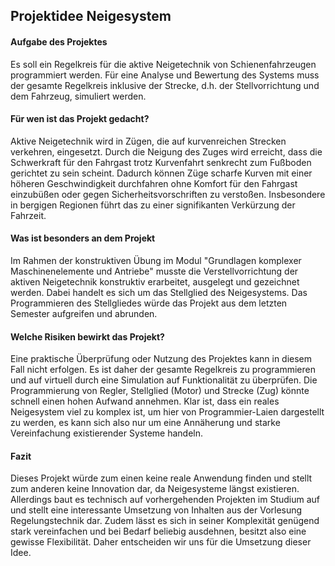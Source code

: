## **Projektidee Neigesystem**

#### **Aufgabe des Projektes** 

Es soll ein Regelkreis für die aktive Neigetechnik von Schienenfahrzeugen programmiert werden. Für eine Analyse und Bewertung des Systems muss der gesamte Regelkreis inklusive der Strecke, d.h. der Stellvorrichtung und dem Fahrzeug, simuliert werden. 

#### **Für wen ist das Projekt gedacht?** 

Aktive Neigetechnik wird in Zügen, die auf kurvenreichen Strecken verkehren, eingesetzt. Durch die Neigung des Zuges wird erreicht, dass die Schwerkraft für den Fahrgast trotz Kurvenfahrt senkrecht zum Fußboden gerichtet zu sein scheint. Dadurch können Züge scharfe Kurven mit einer höheren Geschwindigkeit durchfahren ohne Komfort für den Fahrgast einzubüßen oder gegen Sicherheitsvorschriften zu verstoßen. Insbesondere in bergigen Regionen führt das zu einer signifikanten Verkürzung der Fahrzeit.

#### **Was ist besonders an dem Projekt**

Im Rahmen der konstruktiven Übung im Modul "Grundlagen komplexer Maschinenelemente und Antriebe" musste die Verstellvorrichtung der aktiven Neigetechnik konstruktiv erarbeitet, ausgelegt und gezeichnet werden. Dabei handelt es sich um das Stellglied des Neigesystems. Das Programmieren des  Stellgliedes würde das Projekt aus dem letzten Semester aufgreifen und abrunden. 

#### **Welche Risiken bewirkt das Projekt?** 

Eine praktische Überprüfung oder Nutzung des Projektes kann in diesem Fall nicht erfolgen. Es ist daher der gesamte Regelkreis zu programmieren und auf virtuell durch eine Simulation auf Funktionalität zu überprüfen. Die Programmierung von Regler, Stellglied (Motor) und Strecke (Zug) könnte schnell einen hohen Aufwand annehmen. Klar ist, dass ein reales Neigesystem viel zu komplex ist, um hier von Programmier-Laien dargestellt zu werden, es kann sich also nur um eine Annäherung und starke Vereinfachung existierender Systeme handeln. 

#### **Fazit** 

Dieses Projekt würde zum einen keine reale Anwendung finden und stellt zum anderen keine Innovation dar, da Neigesysteme längst existieren. Allerdings baut es technisch auf vorhergehenden Projekten im Studium auf und stellt eine interessante Umsetzung von Inhalten aus der Vorlesung Regelungstechnik dar. Zudem lässt es sich in seiner Komplexität genügend stark vereinfachen und bei Bedarf beliebig ausdehnen, besitzt also eine gewisse Flexibilität. Daher entscheiden wir uns für die Umsetzung dieser Idee.